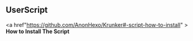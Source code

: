 ## UserScript
<a href"https://github.com/AnonHexo/Krunker#-script-how-to-install" > **How to Install The Script** </a>

